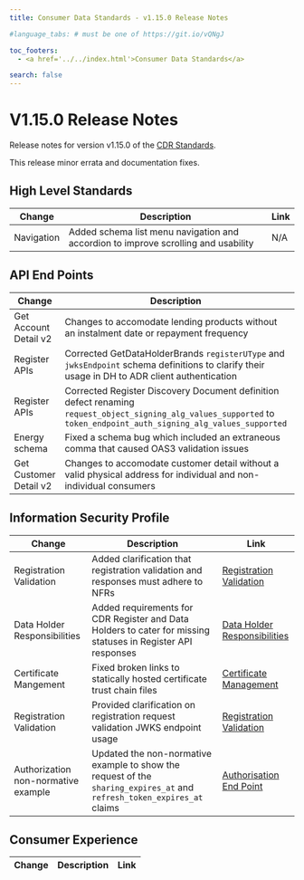 ```yaml
---
title: Consumer Data Standards - v1.15.0 Release Notes

#language_tabs: # must be one of https://git.io/vQNgJ

toc_footers:
  - <a href='../../index.html'>Consumer Data Standards</a>

search: false
---
```


# V1.15.0 Release Notes
Release notes for version v1.15.0 of the [CDR Standards](../../index.html).

This release minor errata and documentation fixes.

## High Level Standards

|Change|Description|Link|
|------|-----------|----|
| Navigation | Added schema list menu navigation and accordion to improve scrolling and usability | N/A |

## API End Points

|Change|Description|Link|
|------|-----------|----|
| Get Account Detail v2 | Changes to accomodate lending products without an instalment date or repayment frequency | [Get Account Details](../../#get-account-detail)
| Register APIs | Corrected GetDataHolderBrands `registerUType` and `jwksEndpoint` schema definitions to clarify their usage in DH to ADR client authentication | [Register APIs](../../#register-apis)|
| Register APIs | Corrected Register Discovery Document definition defect renaming `request_object_signing_alg_values_supported` to `token_endpoint_auth_signing_alg_values_supported` | [Register APIs](../../#register-apis)|
| Energy schema | Fixed a schema bug which included an extraneous comma that caused OAS3 validation issues | [Energy Schema](../../#energy-apis) |
| Get Customer Detail v2 | Changes to accomodate customer detail without a valid physical address for individual and non-individual consumers | [Get Customer Detail](../../#get-customer-detail)


## Information Security Profile

|Change|Description|Link|
|------|-----------|----|
| Registration Validation | Added clarification that registration validation and responses must adhere to NFRs | [Registration Validation](../../#client_registration) |
| Data Holder Responsibilities| Added requirements for CDR Register and Data Holders to cater for missing statuses in Register API responses | [Data Holder Responsibilities](../../#data-holder-responsibilities)|
| Certificate Mangement | Fixed broken links to statically hosted certificate trust chain files | [Certificate Management](../../#certificate-management)|
| Registration Validation | Provided clarification on registration request validation JWKS endpoint usage | [Registration Validation](../../#registration-validation)|
| Authorization non-normative example | Updated the non-normative example to show the request of the `sharing_expires_at` and `refresh_token_expires_at` claims | [Authorisation End Point](../../#authorisation-end-point) |

## Consumer Experience

|Change|Description|Link|
|------|-----------|----|

